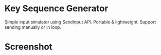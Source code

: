 # Key Sequence Generator
Simple input simulator using SendInput API. Portable &amp; lightweight. Support sending manually or in loop.

# Screenshot
<img src="http://i.imgur.com/CqnEoMy.png" alt=""/>
